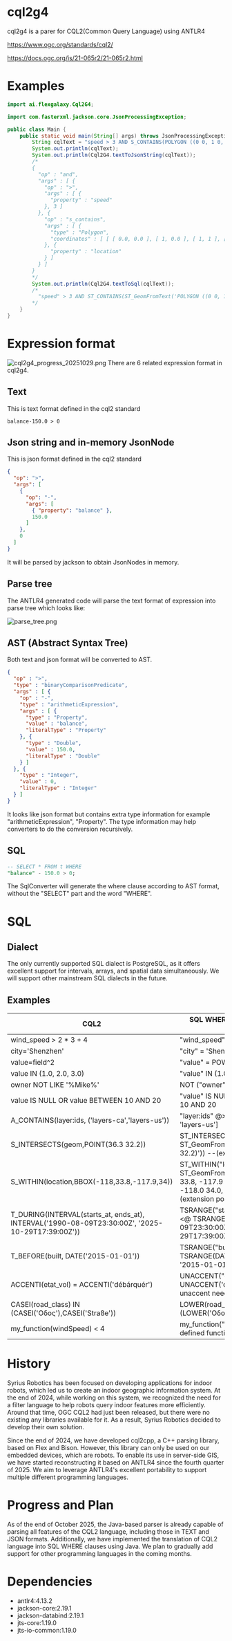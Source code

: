 # cql2g4
cql2g4 is a parer for CQL2(Common Query Language) using ANTLR4

https://www.ogc.org/standards/cql2/

https://docs.ogc.org/is/21-065r2/21-065r2.html

# Examples
```java
import ai.flexgalaxy.Cql2G4;

import com.fasterxml.jackson.core.JsonProcessingException;

public class Main {
    public static void main(String[] args) throws JsonProcessingException {
        String cqlText = "speed > 3 AND S_CONTAINS(POLYGON ((0 0, 1 0, 1 1, 0 1, 0 0)), location)";
        System.out.println(cqlText);
        System.out.println(Cql2G4.textToJsonString(cqlText));
        /*
        {
          "op" : "and",
          "args" : [ {
            "op" : ">",
            "args" : [ {
              "property" : "speed"
            }, 3 ]
          }, {
            "op" : "s_contains",
            "args" : [ {
              "type" : "Polygon",
              "coordinates" : [ [ [ 0.0, 0.0 ], [ 1, 0.0 ], [ 1, 1 ], [ 0.0, 1 ], [ 0.0, 0.0 ] ] ]
            }, {
              "property" : "location"
            } ]
          } ]
        }
        */
        System.out.println(Cql2G4.textToSql(cqlText));
        /*
          "speed" > 3 AND ST_CONTAINS(ST_GeomFromText('POLYGON ((0 0, 1 0, 1 1, 0 1, 0 0))'), "location")
        */
    }
}
```

# Expression format
![cql2g4_progress_20251029.png](doc/cql2g4_progress_20251029.png)
There are 6 related expression format in cql2g4.

## Text
This is text format defined in the cql2 standard
```text
balance-150.0 > 0
```

## Json string and in-memory JsonNode
This is json format defined in the cql2 standard
```json
{
  "op": ">",
  "args": [
    {
      "op": "-",
      "args": [
        { "property": "balance" },
        150.0
      ]
    },
    0
  ]
}
```
It will be parsed by jackson to obtain JsonNodes in memory.

## Parse tree
The ANTLR4 generated code will parse the text format of expression into parse tree which looks like:

![parse_tree.png](doc/parse_tree.png)

## AST (Abstract Syntax Tree)
Both text and json format will be converted to AST.
```json
{
  "op" : ">",
  "type" : "binaryComparisonPredicate",
  "args" : [ {
    "op" : "-",
    "type" : "arithmeticExpression",
    "args" : [ {
      "type" : "Property",
      "value" : "balance",
      "literalType" : "Property"
    }, {
      "type" : "Double",
      "value" : 150.0,
      "literalType" : "Double"
    } ]
  }, {
    "type" : "Integer",
    "value" : 0,
    "literalType" : "Integer"
  } ]
}
```
It looks like json format but contains extra type information for example "arithmeticExpression", "Property".
The type information may help converters to do the conversion recursively.

## SQL
```sql
-- SELECT * FROM t WHERE
"balance" - 150.0 > 0;
```
The SqlConverter will generate the where clause according to AST format, without the "SELECT" part and the word "WHERE".


# SQL

## Dialect
The only currently supported SQL dialect is PostgreSQL, as it offers excellent support for intervals, arrays, and spatial data simultaneously.
We will support other mainstream SQL dialects in the future.

## Examples
| CQL2                                                                                             | SQL WHERE clause (PostgreSQL dialect)                                                                                                             |
|--------------------------------------------------------------------------------------------------|---------------------------------------------------------------------------------------------------------------------------------------------------|
| wind_speed > 2 * 3 + 4                                                                           | "wind_speed" > 2 * 3 + 4                                                                                                                          |
| city='Shenzhen'                                                                                  | "city" = 'Shenzhen'                                                                                                                               |
| value=field^2                                                                                    | "value" = POWER("field", 2)                                                                                                                       |
| value IN (1.0, 2.0, 3.0)                                                                         | "value" IN (1.0, 2.0, 3.0)                                                                                                                        |
| owner NOT LIKE '%Mike%'                                                                          | NOT ("owner" LIKE '%Mike%')                                                                                                                       |
| value IS NULL OR value BETWEEN 10 AND 20                                                         | "value" IS NULL OR "value" BETWEEN 10 AND 20                                                                                                      |
| A_CONTAINS(layer:ids, ('layers-ca','layers-us'))                                                 | "layer:ids" @> ARRAY ['layers-ca', 'layers-us']                                                                                                   |
| S_INTERSECTS(geom,POINT(36.3 32.2))                                                              | ST_INTERSECTS("geom", ST_GeomFromText('POINT (36.3 32.2)')) --(extension postgis needed)                                                          |
| S_WITHIN(location,BBOX(-118,33.8,-117.9,34))                                                     | ST_WITHIN("location", ST_GeomFromText('POLYGON((-118.0 33.8, -117.9 33.8, -117.9 34.0, -118.0 34.0, -118.0 33.8))')) --(extension postgis needed) |
| T_DURING(INTERVAL(starts_at, ends_at), INTERVAL('1990-08-09T23:30:00Z', '2025-10-29T17:39:00Z')) | TSRANGE("starts_at", "ends_at", '[]') <@ TSRANGE('1990-08-09T23:30:00Z', '2025-10-29T17:39:00Z', '[]')                                            |
| T_BEFORE(built, DATE('2015-01-01'))                                                              | TSRANGE("built", "built", '[]') << TSRANGE(DATE '2015-01-01', DATE '2015-01-01', '[]')                                                            |
| ACCENTI(etat_vol) = ACCENTI('débárquér')                                                         | UNACCENT("etat_vol") = UNACCENT('débárquér') --(extension unaccent needed)                                                                        |
| CASEI(road_class) IN (CASEI('Οδος'),CASEI('Straße'))                                             | LOWER(road_class) IN (LOWER('Οδος'),LOWER('Straße'))                                                                                              |
| my_function(windSpeed) < 4                                                                       | my_function("windSpeed") < 4 --(user defined function needed)                                                                                     |

# History
Syrius Robotics has been focused on developing applications for indoor robots, which led us to create an indoor geographic information system.
At the end of 2024, while working on this system, we recognized the need for a filter language to help robots query indoor features more efficiently.
Around that time, OGC CQL2 had just been released, but there were no existing any libraries available for it.
As a result, Syrius Robotics decided to develop their own solution.

Since the end of 2024, we have developed cql2cpp, a C++ parsing library, based on Flex and Bison.
However, this library can only be used on our embedded devices, which are robots.
To enable its use in server-side GIS, we have started reconstructing it based on ANTLR4 since the fourth quarter of 2025.
We aim to leverage ANTLR4's excellent portability to support multiple different programming languages.

# Progress and Plan
As of the end of October 2025, the Java-based parser is already capable of parsing all features of the CQL2 language, including those in TEXT and JSON formats.
Additionally, we have implemented the translation of CQL2 language into SQL WHERE clauses using Java.
We plan to gradually add support for other programming languages in the coming months.

# Dependencies

* antlr4:4.13.2
* jackson-core:2.19.1
* jackson-databind:2.19.1
* jts-core:1.19.0
* jts-io-common:1.19.0
